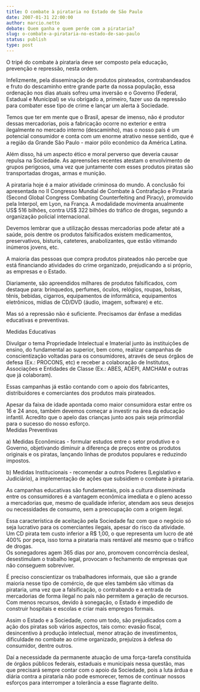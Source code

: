 ```yaml
---
title: O combate à pirataria no Estado de São Paulo
date: 2007-01-31 22:00:00
author: marcio.netto
debate: Quem ganha e quem perde com a pirataria?
slug: o-combate-a-pirataria-no-estado-de-sao-paulo
status: publish 
type: post
---
```


O tripé do combate à pirataria deve ser composto pela educação, prevenção e repressão, nesta ordem.  
  
Infelizmente, pela disseminação de produtos pirateados, contrabandeados e fruto do descaminho entre grande parte da nossa população, essa ordenação nos dias atuais sofreu uma inversão e o Governo (Federal, Estadual e Municipal) se viu obrigado a, primeiro, fazer uso da repressão para combater esse tipo de crime e lançar um alerta à Sociedade.  
  
Temos que ter em mente que o Brasil, apesar de imenso, não é produtor dessas mercadorias, pois a fabricação ocorre no exterior e entra ilegalmente no mercado interno (descaminho), mas o nosso país é um potencial consumidor e conta com um enorme atrativo nesse sentido, que é a região da Grande São Paulo - maior pólo econômico da América Latina.  
  
Além disso, há um aspecto ético e moral perverso que deveria causar repulsa na Sociedade. As apreensões recentes atestam o envolvimento de grupos perigosos, uma vez que juntamente com esses produtos piratas são transportadas drogas, armas e munição.  
  
A pirataria hoje é a maior atividade criminosa do mundo. A conclusão foi apresentada no II Congresso Mundial de Combate à Contrafação e Pirataria (Second Global Congress Combating Counterfeiting and Piracy), promovido pela Interpol, em Lyon, na França. A modalidade movimenta anualmente US$ 516 bilhões, contra US$ 322 bilhões do tráfico de drogas, segundo a organização policial internacional.  
  
Devemos lembrar que a utilização dessas mercadorias pode afetar até a saúde, pois dentre os produtos falsificados existem medicamentos, preservativos, bisturis, cateteres, anabolizantes, que estão vitimando inúmeros jovens, etc.  
  
A maioria das pessoas que compra produtos pirateados não percebe que está financiando atividades do crime organizado, prejudicando a si próprio, as empresas e o Estado.  
  
Diariamente, são apreendidos milhares de produtos falsificados, com destaque para: brinquedos, perfumes, óculos, relógios, roupas, bolsas, tênis, bebidas, cigarros, equipamentos de informática, equipamentos eletrônicos, mídias de CD/DVD (áudio, imagem, software) e etc.  
  
Mas só a repressão não é suficiente. Precisamos dar ênfase a medidas educativas e preventivas.  
  
Medidas Educativas  
  
Divulgar o tema Propriedade Intelectual e Imaterial junto às instituições de ensino, do fundamental ao superior, bem como, realizar campanhas de conscientização voltadas para os consumidores, através de seus órgãos de defesa (Ex.: PROCONS, etc) e receber a colaboração de Institutos, Associações e Entidades de Classe (Ex.: ABES, ADEPI, AMCHAM e outras que já colaboram).  
  
Essas campanhas já estão contando com o apoio dos fabricantes, distribuidores e comerciantes dos produtos mais pirateados.  
  
Apesar da faixa de idade apontada como maior consumidora estar entre os 16 e 24 anos, também devemos começar a investir na área da educação infantil. Acredito que o apelo das crianças junto aos pais seja primordial para o sucesso do nosso esforço.  
Medidas Preventivas  
  
a) Medidas Econômicas - formular estudos entre o setor produtivo e o Governo, objetivando diminuir a diferença de preços entre os produtos originais e os piratas, lançando linhas de produtos populares e reduzindo impostos.  
  
b) Medidas Institucionais - recomendar a outros Poderes (Legislativo e Judiciário), a implementação de ações que subsidiem o combate à pirataria.  
  
As campanhas educativas são fundamentais, pois a cultura disseminada entre os consumidores é a vantagem econômica imediata e o pleno acesso a mercadorias que, mesmo de qualidade inferior, atendam aos seus desejos ou necessidades de consumo, sem a preocupação com a origem ilegal.  
  
Essa característica de aceitação pela Sociedade faz com que o negócio só seja lucrativo para os comerciantes ilegais, apesar do risco da atividade. Um CD pirata tem custo inferior a R$ 1,00, o que representa um lucro de até 400% por peça, isso torna a pirataria mais rentável até mesmo que o tráfico de drogas.  
Os sonegadores agem 365 dias por ano, promovem concorrência desleal, desestimulam o trabalho legal, provocam o fechamento de empresas que não conseguem sobreviver.  
  
É preciso conscientizar os trabalhadores informais, que são a grande maioria nesse tipo de comércio, de que eles também são vítimas da pirataria, uma vez que a falsificação, o contrabando e a entrada de mercadorias de forma ilegal no país não permitem a geração de recursos. Com menos recursos, devido à sonegação, o Estado é impedido de construir hospitais e escolas e criar mais empregos formais.  
  
Assim o Estado e a Sociedade, como um todo, são prejudicados com a ação dos piratas sob vários aspectos, tais como: evasão fiscal, desincentivo à produção intelectual, menor atração de investimentos, dificuldade no combate ao crime organizado, prejuízos à defesa do consumidor, dentre outros.  
  
Daí a necessidade da permanente atuação de uma força-tarefa constituída de órgãos públicos federais, estaduais e municipais nessa questão, mas que precisará sempre contar com o apoio da Sociedade, pois a luta árdua e diária contra a pirataria não pode esmorecer, temos de continuar nossos esforços para interromper a tolerância a esse flagrante delito.
